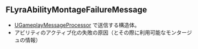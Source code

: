 ## FLyraAbilityMontageFailureMessage

* [UGameplayMessageProcessor] で送信する構造体。
* アビリティのアクティブ化の失敗の原因（とその際に利用可能なモンタージュの情報）




<!--- ページ内のリンク --->

<!--- 自前の画像へのリンク --->

<!--- generated --->
[UGameplayMessageProcessor]: ../../Lyra/GameplayMessageProcessor/UGameplayMessageProcessor.md#ugameplaymessageprocessor
